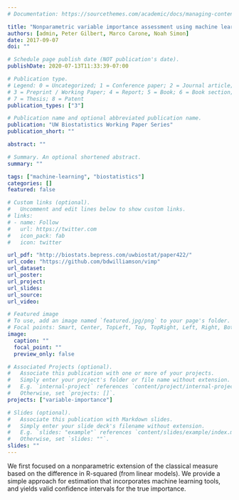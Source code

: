 ```yaml
---
# Documentation: https://sourcethemes.com/academic/docs/managing-content/

title: "Nonparametric variable importance assessment using machine learning techniques"
authors: [admin, Peter Gilbert, Marco Carone, Noah Simon]
date: 2017-09-07
doi: ""

# Schedule page publish date (NOT publication's date).
publishDate: 2020-07-13T11:33:39-07:00

# Publication type.
# Legend: 0 = Uncategorized; 1 = Conference paper; 2 = Journal article;
# 3 = Preprint / Working Paper; 4 = Report; 5 = Book; 6 = Book section;
# 7 = Thesis; 8 = Patent
publication_types: ["3"]

# Publication name and optional abbreviated publication name.
publication: "UW Biostatistics Working Paper Series"
publication_short: ""

abstract: ""

# Summary. An optional shortened abstract.
summary: ""

tags: ["machine-learning", "biostatistics"]
categories: []
featured: false

# Custom links (optional).
#   Uncomment and edit lines below to show custom links.
# links:
# - name: Follow
#   url: https://twitter.com
#   icon_pack: fab
#   icon: twitter

url_pdf: "http://biostats.bepress.com/uwbiostat/paper422/"
url_code: "https://github.com/bdwilliamson/vimp"
url_dataset:
url_poster:
url_project:
url_slides:
url_source:
url_video:

# Featured image
# To use, add an image named `featured.jpg/png` to your page's folder.
# Focal points: Smart, Center, TopLeft, Top, TopRight, Left, Right, BottomLeft, Bottom, BottomRight.
image:
  caption: ""
  focal_point: ""
  preview_only: false

# Associated Projects (optional).
#   Associate this publication with one or more of your projects.
#   Simply enter your project's folder or file name without extension.
#   E.g. `internal-project` references `content/project/internal-project/index.md`.
#   Otherwise, set `projects: []`.
projects: ["variable-importance"]

# Slides (optional).
#   Associate this publication with Markdown slides.
#   Simply enter your slide deck's filename without extension.
#   E.g. `slides: "example"` references `content/slides/example/index.md`.
#   Otherwise, set `slides: ""`.
slides: ""
---
```


We first focused on a nonparametric extension of the classical measure based on the difference in R-squared (from linear models). We provide a simple approach for estimation that incorporates machine learning tools, and yields valid confidence intervals for the true importance.
